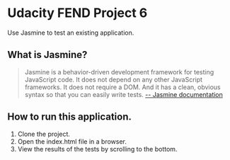 # Udacity FEND Project 6
 
Use Jasmine to test an existing application.

## What is Jasmine?

>Jasmine is a behavior-driven development framework for testing JavaScript code. It does not depend on any other JavaScript frameworks. It does not require a DOM. And it has a clean, obvious syntax so that you can easily write tests.
[-- Jasmine documentation](https://jasmine.github.io/)
  
## How to run this application.
  
1. Clone the project.
2. Open the index.html file in a browser.
3. View the results of the tests by scrolling to the bottom.

